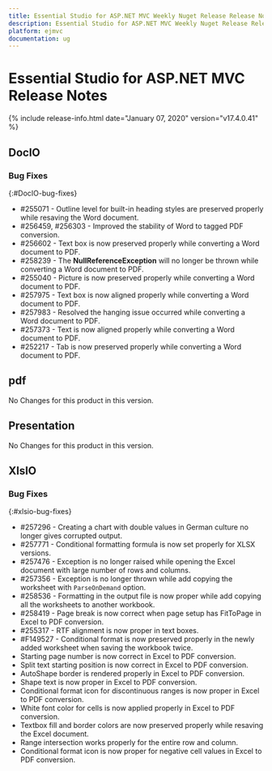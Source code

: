 ```yaml
---
title: Essential Studio for ASP.NET MVC Weekly Nuget Release Release Notes  
description: Essential Studio for ASP.NET MVC Weekly Nuget Release Release Notes  
platform: ejmvc
documentation: ug
---
```


# Essential Studio for ASP.NET MVC  Release Notes  

{% include release-info.html date="January 07, 2020"  version="v17.4.0.41" %} 






## DocIO

### Bug Fixes
{:#DocIO-bug-fixes}

* \#255071 - Outline level for built-in heading styles are preserved properly while resaving the Word document.
* \#256459, \#256303 - Improved the stability of Word to tagged PDF conversion.
* \#256602 - Text box is now preserved properly while converting a Word document to PDF.
* \#258239 - The **NullReferenceException** will no longer be thrown while converting a Word document to PDF.
* \#255040 - Picture is now preserved properly while converting a Word document to PDF.
* \#257975 - Text box is now aligned properly while converting a Word document to PDF.
* \#257983 - Resolved the hanging issue occurred while converting a Word document to PDF.
* \#257373 - Text is now aligned properly while converting a Word document to PDF.
* \#252217 - Tab is now preserved properly while converting a Word document to PDF.
## pdf

No Changes for this product in this version.

[//]: # "Delete the contents of this file while new content is added."

## Presentation

No Changes for this product in this version.

[//]: # "Delete the contents of this file while new content is added."

## XlsIO

### Bug Fixes
{:#xlsio-bug-fixes}

* \#257296 - Creating a chart with double values in German culture no longer gives corrupted output.
* \#257771 - Conditional formatting formula is now set properly for XLSX versions.
* \#257476 - Exception is no longer raised while opening the Excel document with large number of rows and columns.
* \#257356 - Exception is no longer thrown while add copying the worksheet with `ParseOnDemand` option.
* \#258536 - Formatting in the output file is now proper while add copying all the worksheets to another workbook.
* \#258419 - Page break is now correct when page setup has FitToPage in Excel to PDF conversion.
* \#255317 - RTF alignment is now proper in text boxes.
* \#F149527 - Conditional format is now preserved properly in the newly added worksheet when saving the workbook twice.
* Starting page number is now correct in Excel to PDF conversion.
* Split text starting position is now correct in Excel to PDF conversion.
* AutoShape border is rendered properly in Excel to PDF conversion.
* Shape text is now proper in Excel to PDF conversion.
* Conditional format icon for discontinuous ranges is now proper in Excel to PDF conversion.
* White font color for cells is now applied properly in Excel to PDF conversion.
* Textbox fill and border colors are now preserved properly while resaving the Excel document.
* Range intersection works properly for the entire row and column.
* Conditional format icon is now proper for negative cell values in Excel to PDF conversion.
